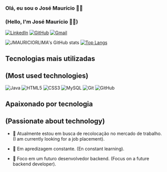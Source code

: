 ### Olá, eu sou o José Maurício 🙋‍♂️
### (Hello, I'm José Maurício 🙋‍♂️)

[![LinkedIn](https://img.shields.io/badge/linkedin-%230077B5.svg?style=for-the-badge&logo=linkedin&logoColor=white)](https://www.linkedin.com/in/josemauricio-rodriguesdelima/)
[![GitHub](https://img.shields.io/badge/github-%23121011.svg?style=for-the-badge&logo=github&logoColor=white)](https://github.com/JMAURICIORLIMA)
[![Gmail](https://img.shields.io/badge/Gmail-D14836?style=for-the-badge&logo=gmail&logoColor=white)](mauricio.rodriguesdelima@gmail.com)


![JMAURICIORLIMA's GitHub stats](https://github-readme-stats.vercel.app/api?username=JMAURICIORLIMA&show_icons=true&theme=tokyonight)
[![Top Langs](https://github-readme-stats.vercel.app/api/top-langs/?username=JMAURICIORLIMA&layout=compact)](https://github.com/JMAURICIORLIMA/github-readme-stats)

## Tecnologias mais utilizadas
## (Most used technologies)

![Java](https://img.shields.io/badge/java-%23ED8B00.svg?style=for-the-badge&logo=java&logoColor=white)
![HTML5](https://img.shields.io/badge/html5-%23E34F26.svg?style=for-the-badge&logo=html5&logoColor=white)
![CSS3](https://img.shields.io/badge/css3-%231572B6.svg?style=for-the-badge&logo=css3&logoColor=white)
![MySQL](https://img.shields.io/badge/mysql-%2300f.svg?style=for-the-badge&logo=mysql&logoColor=white)
![Git](https://img.shields.io/badge/git-%23F05033.svg?style=for-the-badge&logo=git&logoColor=white)
![GitHub](https://img.shields.io/badge/github-%23121011.svg?style=for-the-badge&logo=github&logoColor=white)


## Apaixonado por tecnologia
## (Passionate about technology)
- 🔭 Atualmente estou em busca de recolocação no mercado de trabalho.
(I am currently looking for a job placement).

- 🌱 Em apredizagem constante. (En constant learning).

- 🎯 Foco em um futuro desenvolvedor backend. (Focus on a future backend developer).
